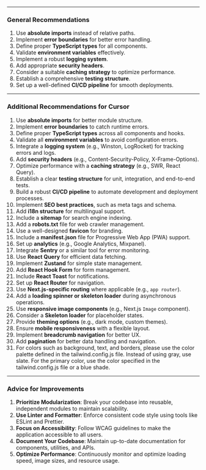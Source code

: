 

---

### **General Recommendations**
1. Use **absolute imports** instead of relative paths.
2. Implement **error boundaries** for better error handling.
3. Define proper **TypeScript types** for all components.
4. Validate **environment variables** effectively.
5. Implement a robust **logging system**.
6. Add appropriate **security headers**.
7. Consider a suitable **caching strategy** to optimize performance.
8. Establish a comprehensive **testing structure**.
9. Set up a well-defined **CI/CD pipeline** for smooth deployments.

---

### **Additional Recommendations for Cursor**  
1. Use **absolute imports** for better module structure.  
2. Implement **error boundaries** to catch runtime errors.  
3. Define proper **TypeScript types** across all components and hooks.  
4. Validate all **environment variables** to avoid configuration errors.  
5. Integrate a **logging system** (e.g., Winston, LogRocket) for tracking errors and logs.  
6. Add **security headers** (e.g., Content-Security-Policy, X-Frame-Options).  
7. Optimize performance with a **caching strategy** (e.g., SWR, React Query).  
8. Establish a clear **testing structure** for unit, integration, and end-to-end tests.  
9. Build a robust **CI/CD pipeline** to automate development and deployment processes.  
10. Implement **SEO best practices**, such as meta tags and schema.  
11. Add **i18n structure** for multilingual support.  
12. Include a **sitemap** for search engine indexing.  
13. Add a **robots.txt** file for web crawler management.  
14. Use a well-designed **favicon** for branding.  
15. Include a **manifest.json** file for Progressive Web App (PWA) support.  
16. Set up **analytics** (e.g., Google Analytics, Mixpanel).  
17. Integrate **Sentry** or a similar tool for error monitoring.  
18. Use **React Query** for efficient data fetching.  
19. Implement **Zustand** for simple state management.  
20. Add **React Hook Form** for form management.  
21. Include **React Toast** for notifications.  
22. Set up **React Router** for navigation.  
23. Use **Next.js-specific routing** where applicable (e.g., `app router`).  
24. Add a **loading spinner or skeleton loader** during asynchronous operations.  
25. Use **responsive image components** (e.g., Next.js `Image` component).  
26. Consider a **Skeleton loader** for placeholder states.  
27. Provide **theming options** (e.g., dark mode, custom themes).  
28. Ensure **mobile responsiveness** with a flexible layout.  
29. Implement **breadcrumb navigation** for better UX.  
30. Add **pagination** for better data handling and navigation.
31. For colors such as background, text, and borders, please use the color palette defined in the tailwind.config.js file. Instead of using gray, use slate. For the primary color, use the color specified in the tailwind.config.js file or a blue shade.

---

### **Advice for Improvements**
1. **Prioritize Modularization**: Break your codebase into reusable, independent modules to maintain scalability.  
2. **Use Linter and Formatter**: Enforce consistent code style using tools like ESLint and Prettier.  
3. **Focus on Accessibility**: Follow WCAG guidelines to make the application accessible to all users.  
4. **Document Your Codebase**: Maintain up-to-date documentation for components, utilities, and APIs.  
5. **Optimize Performance**: Continuously monitor and optimize loading speed, image sizes, and resource usage.  

